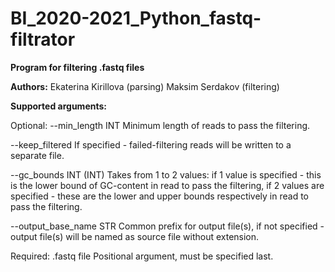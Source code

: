 # BI_2020-2021_Python_fastq-filtrator

**Program for filtering .fastq files**

**Authors:** Ekaterina Kirillova (parsing)
         Maksim Serdakov (filtering)
         
**Supported arguments:**

Optional:
--min_length INT
Minimum length of reads to pass the filtering.

--keep_filtered
If specified - failed-filtering reads will be written to a separate file.

--gc_bounds INT (INT)
Takes from 1 to 2 values:
if 1 value is specified - this is the lower bound of GC-content in read to pass the filtering,
if 2 values are specified - these are the lower and upper bounds respectively in read to pass the filtering.

--output_base_name STR
Common prefix for output file(s),
if not specified - output file(s) will be named as source file without extension.

Required:
         .fastq file
         Positional argument, must be specified last.
